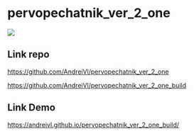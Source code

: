 # pervopechatnik_ver_2_one

![](https://andreivl.github.io/pervopechatnik_ver_2_one_build/images/preview-img-pervopechatnik-ver-2-one.jpg)

## Link repo
https://github.com/AndreiVl/pervopechatnik_ver_2_one

https://github.com/AndreiVl/pervopechatnik_ver_2_one_build

## Link Demo
https://andreivl.github.io/pervopechatnik_ver_2_one_build/